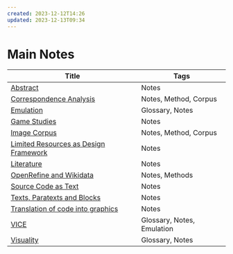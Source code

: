```yaml
---
created: 2023-12-12T14:26
updated: 2023-12-13T09:34
---
```

# Main Notes

| Title                                                                                     | Tags                       |
| ----------------------------------------------------------------------------------------- | -------------------------- |
| [Abstract](notes/Abstract.md)                                                           | Notes                      |
| [Correspondence Analysis](notes/Correspondence%20Analysis.md)                             | Notes, Method, Corpus      |
| [Emulation](notes/Emulation.md)                                                         | Glossary, Notes            |
| [Game Studies](notes/Game%20Studies.md)                                                   | Notes                      |
| [Image Corpus](notes/Image%20Corpus.md)                                                   | Notes, Method, Corpus      |
| [Limited Resources as Design Framework](notes/Limited%20Resources%20as%20Design%20Framework.md) | Notes                      |
| [Literature](notes/Literature.md)                                                       | Notes                      |
| [OpenRefine and Wikidata](notes/OpenRefine%20and%20Wikidata.md)                             | Notes, Methods             |
| [Source Code as Text](notes/Source%20Code%20as%20Text.md)                                     | Notes                      |
| [Texts, Paratexts and Blocks](notes/Texts,%20Paratexts%20and%20Blocks.md)                     | Notes                      |
| [Translation of code into graphics](notes/Translation%20of%20code%20into%20graphics.md)         | Notes                      |
| [VICE](notes/VICE.md)                                                                   | Glossary, Notes, Emulation |
| [Visuality](notes/Visuality.md)                                                         | Glossary, Notes            |
